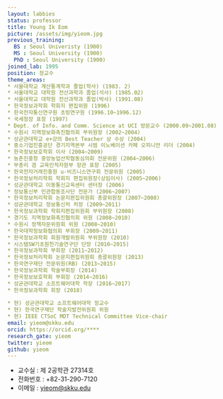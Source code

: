 ```yaml
---
layout: labbies
status: professor
title: Young Ik Eom
picture: /assets/img/yieom.jpg
previous_training:
  BS : Seoul Univeristy (1900)
  MS : Seoul University (1900)
  PhD : Seoul University (1900)
joined_lab: 1995
position: 정교수 
theme_areas:
* 서울대학교 계산통계학과 졸업(학사) (1983. 2)
* 서울대학교 대학원 전산과학과 졸업(석사) (1985.02)
* 서울대학교 대학원 전산과학과 졸업(박사) (1991.08)
* 한국정보과학회 학회지 편집위원 (1996)
* 한국전자통신연구원 초빙연구원 (1996.10~1996.12)
* 국세청장 표창 (1997)
* Dept. of Info. and Comm. Science at UCI 방문교수 (2000.09~2001.08)
* 수원시 지역정보화촉진협의회 부위원장 (2002~2004)
* 성균관대학교 e+강의 Best Teacher 상 수상 (2004)
* 중소기업진흥공단 경기지역본부 시범 이노베이션 카페 오피니언 리더 (2004)
* 한국정보보호학회 이사 (2004~2009)
* 농촌진흥청 중앙농업산학협동심의회 전문위원 (2004~2006)
* 부총리 겸 교육인적자원부 장관 표창 (2005)
* 한국전자거래진흥원 u-비즈니스연구회 전문위원 (2005)
* 한국정보처리학회 학회지 편집위원장(상임이사) (2005~2006)
* 성균관대학교 이동통신교육센터 센터장 (2006)
* 정보통신부 민관합동조사단 전문가 (2006~2007)
* 한국정보처리학회 논문지편집위원회 총괄위원장 (2007~2008)
* 성균관대학교 정보통신처 처장 (2009~2011)
* 한국정보과학회 학회지편집위원회 부위원장 (2008)
* 경기도 지역정보화촉진협의회 위원 (2008~2010)
* 수원시 정책자문위원회 위원 (2008~2010)
* 한국대학정보화협의회 부회장 (2009~2011)
* 한국정보과학회 회원개발위원회 부위원장 (2010)
* 시스템SW기초원천기술연구단 단장 (2010~2015)
* 한국정보과학회 부회장 (2011~2012)
* 한국정보처리학회 논문지편집위원회 총괄위원장 (2013)
* 한국연구재단 전문위원(RB) (2013~2015)
* 한국정보과학회 학술부회장 (2014)
* 한국정보보호학회 부회장 (2014~2016)
* 성균관대학교 소프트웨어대학 학장 (2016~2017)
* 한국정보과학회 회장 (2018)
 
* 현) 성균관대학교 소프트웨어대학 정교수
* 현) 한국연구재단 학술지발전위원회 위원
* 현) IEEE CTSoC MDT Technical Committee Vice-chair
email: yieom@skku.edu
orcid: https://orcid.org/****
research_gate: yieom
twitter: yieom
github: yieom
---
```


* 교수실 : 제 2공학관 27314호
* 전화번호 : +82-31-290-7120
* 이메일 : yieom@skku.edu
